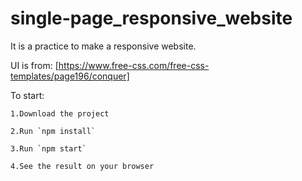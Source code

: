 # single-page_responsive_website

It is a practice to make a responsive website.

UI is from:
[https://www.free-css.com/free-css-templates/page196/conquer]


To start:

    1.Download the project
  
    2.Run `npm install`
  
    3.Run `npm start`
  
    4.See the result on your browser




  
